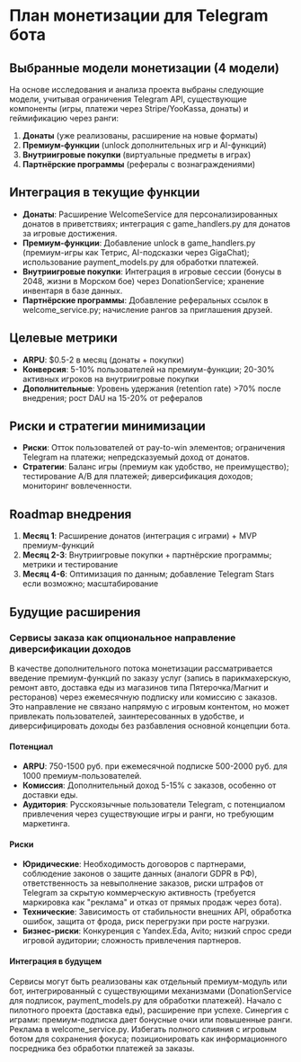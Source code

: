 # План монетизации для Telegram бота

## Выбранные модели монетизации (4 модели)
На основе исследования и анализа проекта выбраны следующие модели, учитывая ограничения Telegram API, существующие компоненты (игры, платежи через Stripe/YooKassa, донаты) и геймификацию через ранги:

1. **Донаты** (уже реализованы, расширение на новые форматы)
2. **Премиум-функции** (unlock дополнительных игр и AI-функций)
3. **Внутриигровые покупки** (виртуальные предметы в играх)
4. **Партнёрские программы** (рефералы с вознаграждениями)

## Интеграция в текущие функции
- **Донаты**: Расширение WelcomeService для персонализированных донатов в приветствиях; интеграция с game_handlers.py для донатов за игровые достижения.
- **Премиум-функции**: Добавление unlock в game_handlers.py (премиум-игры как Тетрис, AI-подсказки через GigaChat); использование payment_models.py для обработки платежей.
- **Внутриигровые покупки**: Интеграция в игровые сессии (бонусы в 2048, жизни в Морском бое) через DonationService; хранение инвентаря в базе данных.
- **Партнёрские программы**: Добавление реферальных ссылок в welcome_service.py; начисление рангов за приглашения друзей.

## Целевые метрики
- **ARPU**: $0.5-2 в месяц (донаты + покупки)
- **Конверсия**: 5-10% пользователей на премиум-функции; 20-30% активных игроков на внутриигровые покупки
- **Дополнительные**: Уровень удержания (retention rate) >70% после внедрения; рост DAU на 15-20% от рефералов

## Риски и стратегии минимизации
- **Риски**: Отток пользователей от pay-to-win элементов; ограничения Telegram на платежи; непредсказуемый доход от донатов.
- **Стратегии**: Баланс игры (премиум как удобство, не преимущество); тестирование A/B для платежей; диверсификация доходов; мониторинг вовлеченности.

## Roadmap внедрения
1. **Месяц 1**: Расширение донатов (интеграция с играми) + MVP премиум-функций
2. **Месяц 2-3**: Внутриигровые покупки + партнёрские программы; метрики и тестирование
3. **Месяц 4-6**: Оптимизация по данным; добавление Telegram Stars если возможно; масштабирование

## Будущие расширения
### Сервисы заказа как опциональное направление диверсификации доходов
В качестве дополнительного потока монетизации рассматривается введение премиум-функций по заказу услуг (запись в парикмахерскую, ремонт авто, доставка еды из магазинов типа Пятерочка/Магнит и ресторанов) через ежемесячную подписку или комиссию с заказов. Это направление не связано напрямую с игровым контентом, но может привлекать пользователей, заинтересованных в удобстве, и диверсифицировать доходы без разбавления основной концепции бота.

#### Потенциал
- **ARPU**: 750-1500 руб. при ежемесячной подписке 500-2000 руб. для 1000 премиум-пользователей.
- **Комиссия**: Дополнительный доход 5-15% с заказов, особенно от доставки еды.
- **Аудитория**: Русскоязычные пользователи Telegram, с потенциалом привлечения через существующие игры и ранги, но требующим маркетинга.

#### Риски
- **Юридические**: Необходимость договоров с партнерами, соблюдение законов о защите данных (аналоги GDPR в РФ), ответственность за невыполнение заказов, риски штрафов от Telegram за скрытую коммерческую активность (требуется маркировка как "реклама" и отказ от прямых продаж через бота).
- **Технические**: Зависимость от стабильности внешних API, обработка ошибок, защита от фрода, риск перегрузки при росте нагрузки.
- **Бизнес-риски**: Конкуренция с Yandex.Eda, Avito; низкий спрос среди игровой аудитории; сложность привлечения партнеров.

#### Интеграция в будущем
Сервисы могут быть реализованы как отдельный премиум-модуль или бот, интегрированный с существующими механизмами (DonationService для подписок, payment_models.py для обработки платежей). Начало с пилотного проекта (доставка еды), расширение при успехе. Синергия с играми: премиум-подписка дает бонусные очки или повышенные ранги. Реклама в welcome_service.py. Избегать полного слияния с игровым ботом для сохранения фокуса; позиционировать как информационного посредника без обработки платежей за заказы.